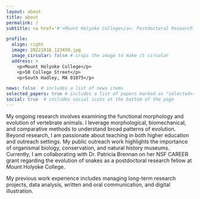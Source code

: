 ```yaml
---
layout: about
title: about
permalink: /
subtitle: <a href='#'>Mount Holyoke College</a>. Postdoctoral Research Fellow

profile:
  align: right
  image: 20221016_123450.jpg
  image_circular: false # crops the image to make it circular
  address: >
    <p>Mount Holyoke College</p>
    <p>50 College Street</p>
    <p>South Hadley, MA 01075</p>

news: false  # includes a list of news items
selected_papers: true # includes a list of papers marked as "selected={true}"
social: true  # includes social icons at the bottom of the page
---
```


My ongoing research involves examining the functional morphology and evolution of vertebrate animals. I leverage morphological, biomechanical, and comparative methods to understand broad patterns of evolution. Beyond research, I am passionate about teaching in both higher education and outreach settings. My public outreach work highlights the importance of organismal biology, conservation, and natural history museums. Currently, I am collaborating with Dr. Patricia Brennan on her NSF CAREER grant regarding the evolution of snakes as a postdoctoral research fellow at Mount Holyoke College.

My previous work experience includes managing long-term research projects, data analysis, written and oral communication, and digital illustration.
